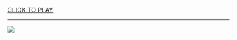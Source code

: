 
<a href="https://premium76.site?title=golden_state_warriors_games&ref=13M">CLICK TO PLAY</a></h3>
<hr>

<a href="https://premium76.site?title=golden_state_warriors_games&ref=13M"><img src="https://clearcache.store/games.png"></a>



